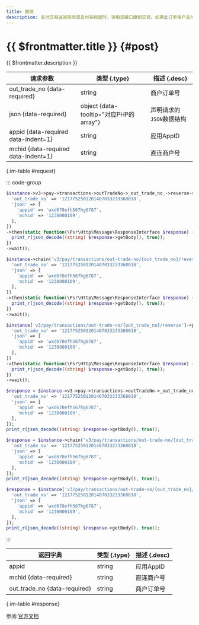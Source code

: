 ```yaml
---
title: 撤销
description: 支付交易返回失败或支付系统超时，调用该接口撤销交易。如果此订单用户支付失败，微信支付系统会将此订单关闭；如果用户支付成功，微信支付系统会将此订单资金退还给用户。
---
```


# {{ $frontmatter.title }} {#post}

{{ $frontmatter.description }}

| 请求参数 | 类型 {.type} | 描述 {.desc}
| --- | --- | ---
| out_trade_no {data-required} | string | 商户订单号
| json {data-required} | object {data-tooltip="对应PHP的array"} | 声明请求的`JSON`数据结构
| appid {data-required data-indent=1} | string | 应用AppID
| mchid {data-required data-indent=1} | string | 直连商户号

{.im-table #request}

::: code-group

```php [异步纯链式]
$instance->v3->pay->transactions->outTradeNo->_out_trade_no_->reverse->postAsync([
  'out_trade_no' => '1217752501201407033233368018',
  'json' => [
    'appid' => 'wxd678efh567hg6787',
    'mchid' => '1230000109',
  ],
])
->then(static function(\Psr\Http\Message\ResponseInterface $response) {
  print_r(json_decode((string) $response->getBody(), true));
})
->wait();
```

```php [异步声明式]
$instance->chain('v3/pay/transactions/out-trade-no/{out_trade_no}/reverse')->postAsync([
  'out_trade_no' => '1217752501201407033233368018',
  'json' => [
    'appid' => 'wxd678efh567hg6787',
    'mchid' => '1230000109',
  ],
])
->then(static function(\Psr\Http\Message\ResponseInterface $response) {
  print_r(json_decode((string) $response->getBody(), true));
})
->wait();
```

```php [异步属性式]
$instance['v3/pay/transactions/out-trade-no/{out_trade_no}/reverse']->postAsync([
  'out_trade_no' => '1217752501201407033233368018',
  'json' => [
    'appid' => 'wxd678efh567hg6787',
    'mchid' => '1230000109',
  ],
])
->then(static function(\Psr\Http\Message\ResponseInterface $response) {
  print_r(json_decode((string) $response->getBody(), true));
})
->wait();
```

```php [同步纯链式]
$response = $instance->v3->pay->transactions->outTradeNo->_out_trade_no_->reverse->post([
  'out_trade_no' => '1217752501201407033233368018',
  'json' => [
    'appid' => 'wxd678efh567hg6787',
    'mchid' => '1230000109',
  ],
]);
print_r(json_decode((string) $response->getBody(), true));
```

```php [同步声明式]
$response = $instance->chain('v3/pay/transactions/out-trade-no/{out_trade_no}/reverse')->post([
  'out_trade_no' => '1217752501201407033233368018',
  'json' => [
    'appid' => 'wxd678efh567hg6787',
    'mchid' => '1230000109',
  ],
]);
print_r(json_decode((string) $response->getBody(), true));
```

```php [同步属性式]
$response = $instance['v3/pay/transactions/out-trade-no/{out_trade_no}/reverse']->post([
  'out_trade_no' => '1217752501201407033233368018',
  'json' => [
    'appid' => 'wxd678efh567hg6787',
    'mchid' => '1230000109',
  ],
]);
print_r(json_decode((string) $response->getBody(), true));
```

:::

| 返回字典 | 类型 {.type} | 描述 {.desc}
| --- | --- | ---
| appid | string | 应用AppID
| mchid {data-required} | string | 直连商户号
| out_trade_no {data-required} | string | 商户订单号

{.im-table #response}

参阅 [官方文档](https://pay.weixin.qq.com/docs/merchant/apis/code-payment-v3/direct/reverse.html)
